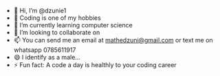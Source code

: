 - 👋 Hi, I’m @dzunie1
- 👀 Coding is one of my hobbies
- 🌱 I’m currently learning computer science
- 💞️ I’m looking to collaborate on 
- 📫 You can send me an email at mathedzuni@gmail.com or text me on whatsapp 0785611917
- 😄 I identify as a male...
- ⚡ Fun fact: A code a day is healthly to your coding career

<!---
dzunie1/dzunie1 is a ✨ special ✨ repository because its `README.md` (this file) appears on your GitHub profile.
You can click the Preview link to take a look at your changes.
--->
